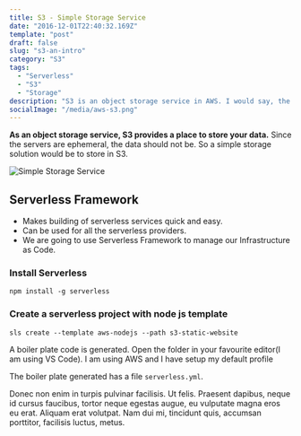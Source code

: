 ```yaml
---
title: S3 - Simple Storage Service
date: "2016-12-01T22:40:32.169Z"
template: "post"
draft: false
slug: "s3-an-intro"
category: "S3"
tags:
  - "Serverless"
  - "S3"
  - "Storage"
description: "S3 is an object storage service in AWS. I would say, the first part of getting to build a serverless architecture is to get to know the components adapted to this architecture. S3 is the first piece to be picked on"
socialImage: "/media/aws-s3.png"
---
```


**As an object storage service, S3 provides a place to store your data.** Since the servers are ephemeral, the data should not be. So a simple storage solution would be to store in S3. 

![Simple Storage Service](/media/aws-s3.png)
## Serverless Framework

+ Makes building of serverless services quick and easy.
+ Can be used for all the serverless providers.
+ We are going to use Serverless Framework to manage our Infrastructure as Code.


### Install Serverless

```
npm install -g serverless
```

### Create a serverless project with node js template

```
sls create --template aws-nodejs --path s3-static-website
```

 A boiler plate code is generated. Open the folder in your favourite editor(I am using VS Code). I am using AWS and I have setup my default profile

 The boiler plate generated has a file `serverless.yml`. 

Donec non enim in turpis pulvinar facilisis. Ut felis. Praesent dapibus, neque id cursus faucibus, tortor neque egestas augue, eu vulputate magna eros eu erat. Aliquam erat volutpat. Nam dui mi, tincidunt quis, accumsan porttitor, facilisis luctus, metus.